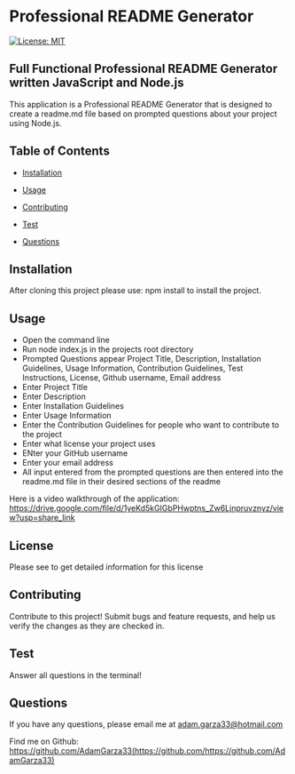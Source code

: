 # Professional README Generator
  [![License: MIT](https://img.shields.io/badge/License-MIT-yellow.svg)](https://opensource.org/licenses/MIT)
  
  ## Full Functional Professional README Generator written JavaScript and Node.js
  This application is a Professional README Generator that is designed to create a readme.md file based on prompted questions about your project using Node.js.
  

  ## Table of Contents
  - [Installation](#installation)
  - [Usage](#usage)
  
  - [Contributing](#contributing)
  - [Test](#Test)
  - [Questions](#questions)

## Installation
After cloning this project please use: npm install to install the project.

## Usage 
* Open the command line
* Run node index.js in the projects root directory
* Prompted Questions appear Project Title, Description, Installation Guidelines, Usage Information, Contribution Guidelines, Test Instructions, License, Github username, Email address
* Enter Project Title
* Enter Description
* Enter Installation Guidelines
* Enter Usage Information
* Enter the Contribution Guidelines for people who want to contribute to the project
* Enter what license your project uses
* ENter your GitHub username
* Enter your email address
* All input entered from the prompted questions are then entered into the readme.md file in their desired sections of the readme


Here is a video walkthrough of the application: https://drive.google.com/file/d/1yeKd5kGIGbPHwptns_Zw6Ljnpruvznyz/view?usp=share_link

## License
Please see  to get detailed information for this license


## Contributing
Contribute to this project! Submit bugs and feature requests, and help us verify the changes as they are checked in.

## Test
Answer all questions in the terminal!

## Questions
If you have any questions, please email me at adam.garza33@hotmail.com

Find me on Github: https://github.com/AdamGarza33(https://github.com/https://github.com/AdamGarza33)


